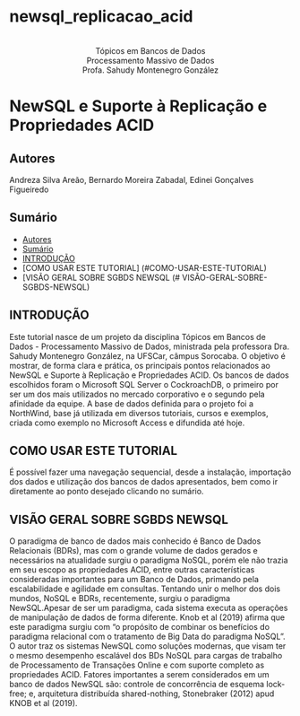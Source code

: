 # newsql_replicacao_acid
<p align="center">
<br>Tópicos em Bancos de Dados  
<br>Processamento Massivo de Dados
<br>Profa. Sahudy Montenegro González </p>
<h1> NewSQL e Suporte à Replicação e Propriedades ACID </h1>

## Autores
Andreza Silva Areão, 
Bernardo Moreira Zabadal,
Edinei Gonçalves Figueiredo

## Sumário

- [Autores](#autores) 
- [Sumário](#sumário)
- [INTRODUÇÃO](#Introdução)
- [COMO USAR ESTE TUTORIAL] (#COMO-USAR-ESTE-TUTORIAL)
- [VISÃO GERAL SOBRE SGBDS NEWSQL (# VISÃO-GERAL-SOBRE-SGBDS-NEWSQL)

## INTRODUÇÃO

Este tutorial nasce de um projeto da disciplina Tópicos em Bancos de Dados - Processamento Massivo de Dados, ministrada pela professora Dra. Sahudy Montenegro González, na UFSCar, câmpus Sorocaba.
O objetivo é mostrar, de forma clara e prática, os principais pontos relacionados ao NewSQL e Suporte à Replicação e Propriedades ACID.
Os bancos de dados escolhidos foram o Microsoft SQL Server o CockroachDB, o primeiro por ser um dos mais utilizados no mercado corporativo e o segundo pela afinidade da equipe.
A base de dados definida para o projeto foi a NorthWind, base já utilizada em diversos tutoriais, cursos e exemplos, criada como exemplo no Microsoft Access e difundida até hoje.

## COMO USAR ESTE TUTORIAL

É possível fazer uma navegação sequencial, desde a instalação, importação dos dados e utilização dos bancos de dados apresentados, bem como ir diretamente ao ponto desejado clicando no sumário.

## VISÃO GERAL SOBRE SGBDS NEWSQL

O paradigma de banco de dados mais conhecido é Banco de Dados Relacionais (BDRs), mas com o grande volume de dados gerados e necessários na atualidade surgiu o paradigma NoSQL, porém ele não trazia em seu escopo as propriedades ACID, entre outras características consideradas importantes para um Banco de Dados, primando pela escalabilidade e agilidade em consultas. Tentando unir o melhor dos dois mundos, NoSQL e BDRs, recentemente, surgiu o paradigma NewSQL.Apesar de ser um paradigma, cada sistema executa as operações de manipulação de dados de forma diferente. 
Knob et al (2019) afirma que este paradigma surgiu com “o propósito de combinar os benefícios do paradigma relacional com o tratamento de Big Data do paradigma NoSQL”. O autor traz os sistemas NewSQL como soluções modernas, que visam ter o mesmo desempenho escalável dos BDs NoSQL para cargas de trabalho de Processamento de Transações Online e com suporte completo as propriedades ACID. 
Fatores importantes a serem considerados em um banco de dados NewSQL são: controle de concorrência de esquema lock-free; e, arquitetura distribuída shared-nothing, Stonebraker (2012) apud KNOB et al (2019).
